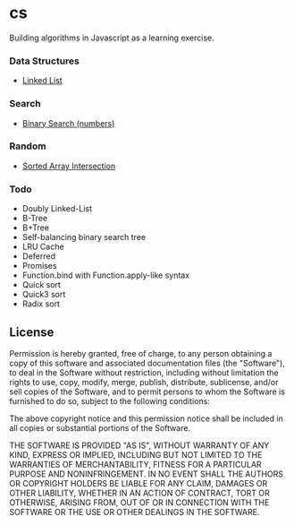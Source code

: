 # cs

Building algorithms in Javascript as a learning exercise.

### Data Structures

- [Linked List](/data-structures/linked-list.js)

### Search

- [Binary Search (numbers)](/search/binary.js)

### Random

- [Sorted Array Intersection](/array-intersection/sorted.js)

### Todo

- Doubly Linked-List
- B-Tree
- B+Tree
- Self-balancing binary search tree
- LRU Cache
- Deferred
- Promises
- Function.bind with Function.apply-like syntax
- Quick sort
- Quick3 sort
- Radix sort

## License

Permission is hereby granted, free of charge, to any person obtaining a copy of this software and associated documentation files (the "Software"), to deal in the Software without restriction, including without limitation the rights to use, copy, modify, merge, publish, distribute, sublicense, and/or sell copies of the Software, and to permit persons to whom the Software is furnished to do so, subject to the following conditions:

The above copyright notice and this permission notice shall be included in all copies or substantial portions of the Software.

THE SOFTWARE IS PROVIDED "AS IS", WITHOUT WARRANTY OF ANY KIND, EXPRESS OR IMPLIED, INCLUDING BUT NOT LIMITED TO THE WARRANTIES OF MERCHANTABILITY, FITNESS FOR A PARTICULAR PURPOSE AND NONINFRINGEMENT. IN NO EVENT SHALL THE AUTHORS OR COPYRIGHT HOLDERS BE LIABLE FOR ANY CLAIM, DAMAGES OR OTHER LIABILITY, WHETHER IN AN ACTION OF CONTRACT, TORT OR OTHERWISE, ARISING FROM, OUT OF OR IN CONNECTION WITH THE SOFTWARE OR THE USE OR OTHER DEALINGS IN THE SOFTWARE.